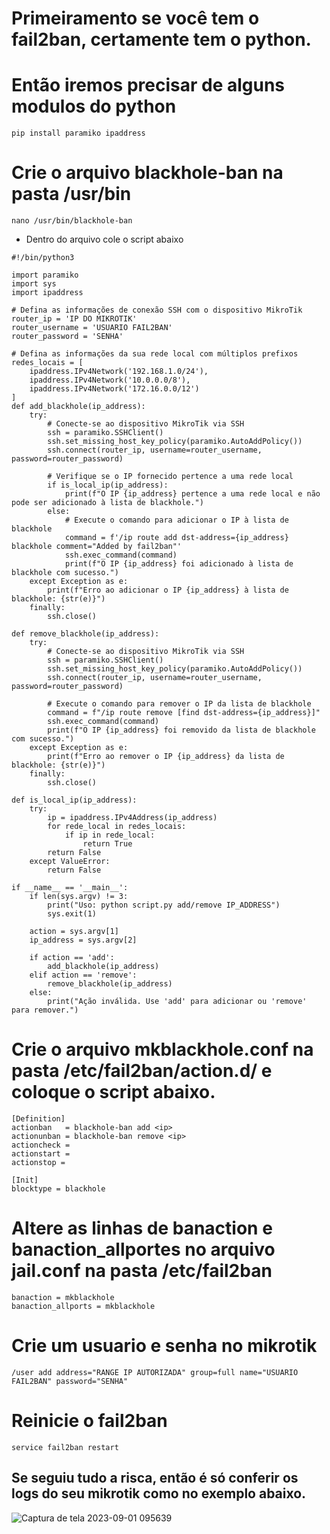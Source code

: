# Primeiramento se você tem o fail2ban, certamente tem o python.
# Então iremos precisar de alguns modulos do python 
```
pip install paramiko ipaddress
```

# Crie o arquivo blackhole-ban na pasta /usr/bin
```
nano /usr/bin/blackhole-ban
```
* Dentro do arquivo cole o script abaixo
```
#!/bin/python3

import paramiko
import sys
import ipaddress

# Defina as informações de conexão SSH com o dispositivo MikroTik
router_ip = 'IP DO MIKROTIK'
router_username = 'USUARIO FAIL2BAN'
router_password = 'SENHA'

# Defina as informações da sua rede local com múltiplos prefixos
redes_locais = [
    ipaddress.IPv4Network('192.168.1.0/24'),
    ipaddress.IPv4Network('10.0.0.0/8'),
    ipaddress.IPv4Network('172.16.0.0/12')
]
def add_blackhole(ip_address):
    try:
        # Conecte-se ao dispositivo MikroTik via SSH
        ssh = paramiko.SSHClient()
        ssh.set_missing_host_key_policy(paramiko.AutoAddPolicy())
        ssh.connect(router_ip, username=router_username, password=router_password)

        # Verifique se o IP fornecido pertence a uma rede local
        if is_local_ip(ip_address):
            print(f"O IP {ip_address} pertence a uma rede local e não pode ser adicionado à lista de blackhole.")
        else:
            # Execute o comando para adicionar o IP à lista de blackhole
            command = f'/ip route add dst-address={ip_address} blackhole comment="Added by fail2ban"'
            ssh.exec_command(command)
            print(f"O IP {ip_address} foi adicionado à lista de blackhole com sucesso.")
    except Exception as e:
        print(f"Erro ao adicionar o IP {ip_address} à lista de blackhole: {str(e)}")
    finally:
        ssh.close()

def remove_blackhole(ip_address):
    try:
        # Conecte-se ao dispositivo MikroTik via SSH
        ssh = paramiko.SSHClient()
        ssh.set_missing_host_key_policy(paramiko.AutoAddPolicy())
        ssh.connect(router_ip, username=router_username, password=router_password)

        # Execute o comando para remover o IP da lista de blackhole
        command = f"/ip route remove [find dst-address={ip_address}]"
        ssh.exec_command(command)
        print(f"O IP {ip_address} foi removido da lista de blackhole com sucesso.")
    except Exception as e:
        print(f"Erro ao remover o IP {ip_address} da lista de blackhole: {str(e)}")
    finally:
        ssh.close()

def is_local_ip(ip_address):
    try:
        ip = ipaddress.IPv4Address(ip_address)
        for rede_local in redes_locais:
            if ip in rede_local:
                return True
        return False
    except ValueError:
        return False

if __name__ == '__main__':
    if len(sys.argv) != 3:
        print("Uso: python script.py add/remove IP_ADDRESS")
        sys.exit(1)

    action = sys.argv[1]
    ip_address = sys.argv[2]

    if action == 'add':
        add_blackhole(ip_address)
    elif action == 'remove':
        remove_blackhole(ip_address)
    else:
        print("Ação inválida. Use 'add' para adicionar ou 'remove' para remover.")
```

# Crie o arquivo mkblackhole.conf na pasta /etc/fail2ban/action.d/ e coloque o script abaixo.
```
[Definition]
actionban   = blackhole-ban add <ip>
actionunban = blackhole-ban remove <ip>
actioncheck =
actionstart =
actionstop =

[Init]
blocktype = blackhole
```

# Altere as linhas de banaction e banaction_allportes no arquivo jail.conf na pasta /etc/fail2ban
```
banaction = mkblackhole
banaction_allports = mkblackhole
```

# Crie um usuario e senha no mikrotik
```
/user add address="RANGE IP AUTORIZADA" group=full name="USUARIO FAIL2BAN" password="SENHA"

```

# Reinicie o fail2ban
```
service fail2ban restart
```

## Se seguiu tudo a risca, então é só conferir os logs do seu mikrotik como no exemplo abaixo.
![Captura de tela 2023-09-01 095639](https://github.com/joandson19/Fail2Ban/assets/36518985/863e14b1-ab9a-428a-87e5-0f2f5dbf6bcf)
